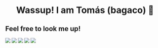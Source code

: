 <h1 align="center">Wassup! I am Tomás (bagaco) 👋</h1>

<h2> Feel free to look me up! </h2>
<a href="https://www.linkedin.com/in/tomas-gouveia2005/" target="_blank"> <img src="https://img.shields.io/badge/LinkedIn-0077B5?style=for-the-badge&logo=linkedin&logoColor=white" target="_blank"></a>
<a href="https://www.instagram.com/bagaco.02/" target="_blank"> <img src="https://img.shields.io/badge/Instagram-E4405F?style=for-the-badge&logo=instagram&logoColor=white" target="_blank"></a>
<a href="https://x.com/bagaco_02" target="_blank"> <img src="https://img.shields.io/badge/X-%23000000.svg?style=for-the-badge&logo=X&logoColor=white" target="_blank"></a>
<a href="https://www.twitch.tv/bagacopt_" target="_blank"><img src="https://img.shields.io/badge/Twitch-9146FF?style=for-the-badge&logo=twitch&logoColor=white" target="_blank"></a>
<a href="https://bagaco.dev" target="_blank"> <img src="https://img.shields.io/badge/website-000000?style=for-the-badge&logo=About.me&logoColor=white" target="_blank"></a>


